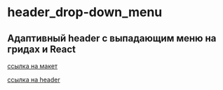 
# header_drop-down_menu

## Адаптивный header с выпадающим меню на гридах и React

[ссылка на макет](https://www.figma.com/file/dV7oWbRYHt8W1076LueOOy/%D0%A1%D1%82%D0%B0%D1%82%D1%8C%D0%B8?node-id=4%3A2)

[ссылка на header](https://germanshtey.github.io/header_drop-down_menu/.)
